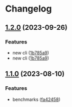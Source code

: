 # Changelog

## [1.2.0](https://github.com/ZenGo-X/gotham-city/compare/v1.1.0...v1.2.0) (2023-09-26)


### Features

* new cli ([1b785a9](https://github.com/ZenGo-X/gotham-city/commit/1b785a9dc55bd075dc9030f60ac373ddc41d5712))
* new cli ([1b785a9](https://github.com/ZenGo-X/gotham-city/commit/1b785a9dc55bd075dc9030f60ac373ddc41d5712))

## [1.1.0](https://github.com/ZenGo-X/gotham-city/compare/v1.0.0...v1.1.0) (2023-08-10)


### Features

* benchmarks ([fa42458](https://github.com/ZenGo-X/gotham-city/commit/fa424582ac57ad5c0727f9c2eb2813a119cf81fa))
